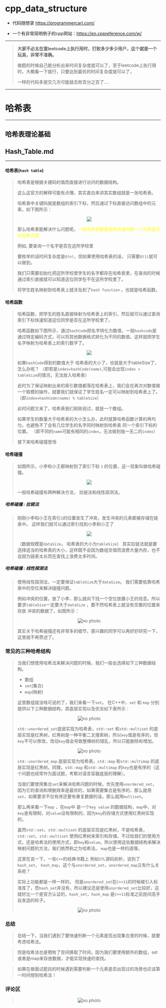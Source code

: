 # cpp_data_structure 

* 代码随想录 https://programmercarl.com/

* 一个有非常简明例子的cpp网站：https://en.cppreference.com/w/

--------------------------------------------------------------------------------
> **大家不必太在意leetcode上执行用时，打败多少多少用户，这个就是一个玩具，非常不准确。**
> 
> 做题的时候自己能分析出来时间复杂度就可以了，至于leetcode上执行用时，大概看一下就行，只要达到最优的时间复杂度就可以了，
> 
> 一样的代码多提交几次可能就击败百分之百了....
--------------------------------------------------------------------------------

# 哈希表

--------------------------------------------------------------------------------

## 哈希表理论基础

## Hash_Table.md

--------------------------------------------------------------------------------

#### 哈希表(`hash table`)

> 哈希表是根据关键码的值而直接进行访问的数据结构。
> 
> 这么这官方的解释可能有点懵，其实直白来讲其实数组就是一张哈希表。
> 
> 哈希表中关键码就是数组的索引下标，然后通过下标直接访问数组中的元素，如下图所示：
> 
> 
> <div align=center>
> <img src="./images/hash_table_1.jpg" style="zoom:100%;"/>
> </div>
> 
> 
> 那么哈希表能解决什么问题呢，<font color="yellow">一般哈希表都是用来快速判断一个元素是否出现集合里。</font>
> 
> 例如, 要查询一个名字是否在这所学校里
> 
> 要枚举的话时间复杂度是`O(n)`，但如果使用哈希表的话， 只需要`O(1)`就可以做到。
> 
> 我们只需要初始化把这所学校里学生的名字都存在哈希表里，在查询的时候通过索引直接就可以知道这位同学在不在这所学校里了。
> 
> 将学生姓名映射到哈希表上就涉及到了`hash function` ，也就是哈希函数。
> 

#### 哈希函数
> 哈希函数，把学生的姓名直接映射为哈希表上的索引，然后就可以通过查询索引下标快速知道这位同学是否在这所学校里了。
> 
> 哈希函数如下图所示，通过`hashCode`把名字转化为数值，一般`hashcode`是通过特定编码方式，可以将其他数据格式转化为不同的数值，这样就把学生名字映射为哈希表上的索引数字了。
> 
> 
> <div align=center>
> <img src="./images/hash_table_2.jpg" style="zoom:100%;"/>
> </div>
> 
> 
> 如果`hashCode`得到的数值大于 哈希表的大小了，也就是大于tableSize了，怎么办呢？
> （即若是`index=hashCode(name)`,可能会出现`index > tableSize`的情况，无法放入哈希表）
> 
> 此时为了保证映射出来的索引数值都落在哈希表上，我们会在再次对数值做一个取模的操作，就要我们就保证了学生姓名一定可以映射到哈希表上了。
> （即`index=hashCode(name) % tableSize`）
> 
> 此时问题又来了，哈希表我们刚刚说过，就是一个数组。
> 
> 如果学生的数量大于哈希表的大小怎么办，此时就算哈希函数计算的再均匀，也避免不了会有几位学生的名字同时映射到哈希表 同一个索引下标的位置。
> （即不同的`name`可能有相同的`index`，无法做到独一无二的`index`）
> 
> 接下来哈希碰撞登场
> 

#### 哈希碰撞
> 如图所示，小李和小王都映射到了索引下标 `1` 的位置，这一现象叫做哈希碰撞。
> 
> <div align=center>
> <img src="./images/hash_table_3.jpg" style="zoom:100%;"/>
> </div>
> 
> 
> 一般哈希碰撞有两种解决方法， 拉链法和线性探测法。

##### 哈希碰撞 : 拉链法
> 刚刚小李和小王在索引`1`的位置发生了冲突，发生冲突的元素都被存储在链表中。 这样我们就可以通过索引找到小李和小王了
> 
> <div align=center>
> <img src="./images/hash_table_4.jpg" style="zoom:100%;"/>
> </div>
> 
> （数据规模是`dataSize`， 哈希表的大小为`tableSize`）
> 其实拉链法就是要选择适当的哈希表的大小，这样既不会因为数组空值而浪费大量内存，也不会因为链表太长而在查找上浪费太多时间。
>

##### 哈希碰撞 : 线性探测法
> 使用线性探测法，一定要保证`tableSize`大于`dataSize`。 我们需要依靠哈希表中的空位来解决碰撞问题。
> 
> 例如冲突的位置，放了小李，那么就向下找一个空位放置小王的信息。所以要求`tableSize`一定要大于`dataSize` ，要不然哈希表上就没有空置的位置来存放 冲突的数据了。如图所示：
> 
> <div align=center>
> <img src="./images/hash_table_5.jpg"  width="" height="" alt="no photo" title="" style="zoom:100%;"/>
> </div>
> 
>
> 其实关于哈希碰撞还有非常多的细节，感兴趣的同学可以再好好研究一下，这里就不再赘述了。
> 


### 常见的三种哈希结构
> 当我们想使用哈希法来解决问题的时候，我们一般会选择如下三种数据结构。
> * 数组
> * `set`(集合)
> * `map`(映射)
> 
> 这里数组就没啥可说的了，我们来看一下`set`。
> 在C++中，`set` 和 `map` 分别提供以下三种数据结构，其底层实现以及优劣如下表所示：
> 
> <div align=center>
> <img src="./images/hash_table_6.jpg"  width="" height="" alt="no photo" title="" style="zoom:100%;"/>
> </div>
> 
>
> `std::unordered_set`底层实现为哈希表，`std::set` 和`std::multiset` 的底层实现是红黑树，红黑树是一种平衡二叉搜索树，所以`key`值是有序的，但`key`不可以修改，改动`key`值会导致整棵树的错乱，所以只能删除和增加。
> 
> 
> <div align=center>
> <img src="./images/hash_table_7.jpg"  width="" height="" alt="no photo" title="" style="zoom:100%;"/>
> </div>
> 
>
> `std::unordered_map` 底层实现为哈希表，`std::map` 和`std::multimap` 的底层实现是红黑树。同理，`std::map` 和`std::multimap` 的`key`也是有序的（这个问题也经常作为面试题，考察对语言容器底层的理解）。
> 
> 当我们要使用集合`set`来解决哈希问题的时候，优先使用`unordered_set`，因为它的查询和增删效率是最优的，如果需要集合是有序的，那么就用`set`，如果要求不仅有序还要有重复数据的话，那么就用`multiset`。
> 
> 那么再来看一下`map` ，在`map`中 是一个`key value` 的数据结构，`map`中，对`key`是有限制，对`value`没有限制的，因为`key`的存储方式使用红黑树实现的。
> 
> 虽然`std::set`、`std::multiset` 的底层实现是红黑树，不是哈希表，`std::set`、`std::multiset` 使用红黑树来索引和存储，不过给我们的使用方式，还是哈希法的使用方式，即`key`和`value`。所以使用这些数据结构来解决映射问题的方法，我们依然称之为哈希法。 `map`也是一样的道理。
> 
> 这里在说一下，一些`C++`的经典书籍上 例如`STL`源码剖析，说到了`hash_set`， `hash_map`，这个与`unordered_set`，`unordered_map`又有什么关系呢？
> 
> 实际上功能都是一样一样的， 但是`unordered_set`在`C++11`的时候被引入标准库了，而`hash_set`并没有，所以建议还是使用`unordered_set`比较好，这就好比一个是官方认证的，`hash_set`，`hash_map` 是`C++11`标准之前民间高手自发造的轮子。
> 
> <div align=center>
> <img src="./images/hash_table_8.jpg"  width="" height="" alt="no photo" title="" style="zoom:100%;"/>
> </div>
> 

### 总结
> 总结一下，当我们遇到了要快速判断一个元素是否出现集合里的时候，就要考虑哈希法。

> 但是哈希法也是牺牲了空间换取了时间，因为我们要使用额外的数组，set或者是map来存放数据，才能实现快速的查找。

> 如果在做面试题目的时候遇到需要判断一个元素是否出现过的场景也应该第一时间想到哈希法！


### 评论区
> 
> 
> <div align=center>
> <img src="./images/hash_table_9.jpg"  width="" height="" alt="no photo" title="" style="zoom:100%;"/>
> </div>
> 
>